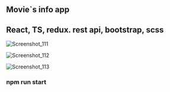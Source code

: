 ## Movie`s info app

## React, TS, redux. rest api, bootstrap, scss

![Screenshot_111](https://user-images.githubusercontent.com/43748738/226100589-74c6b79a-661e-49c8-aadd-82b6c71dcffd.png)

![Screenshot_112](https://user-images.githubusercontent.com/43748738/226100593-ef812b67-4c58-421f-bd4c-04b1a2f1fb96.png)

![Screenshot_113](https://user-images.githubusercontent.com/43748738/226100606-e4cde4f5-8822-4b1b-a065-62e0aebdb6ab.png)

### npm run start
